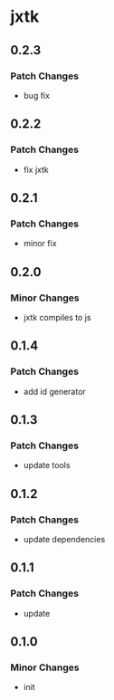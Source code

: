 # jxtk

## 0.2.3

### Patch Changes

- bug fix

## 0.2.2

### Patch Changes

- fix jxtk

## 0.2.1

### Patch Changes

- minor fix

## 0.2.0

### Minor Changes

- jxtk compiles to js

## 0.1.4

### Patch Changes

- add id generator

## 0.1.3

### Patch Changes

- update tools

## 0.1.2

### Patch Changes

- update dependencies

## 0.1.1

### Patch Changes

- update

## 0.1.0

### Minor Changes

- init
